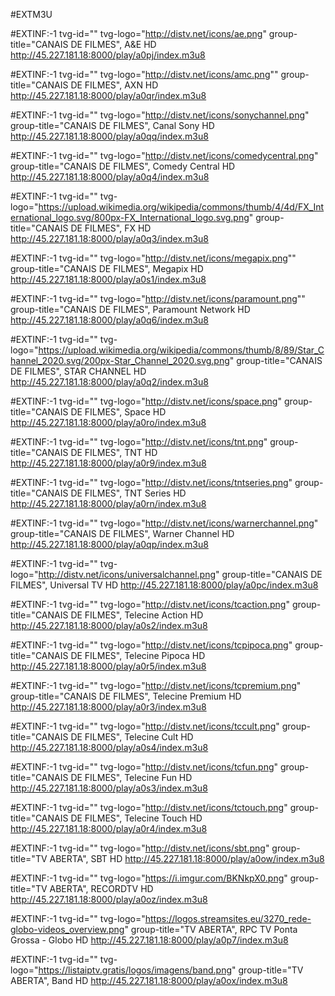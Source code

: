 #EXTM3U

#EXTINF:-1 tvg-id="" tvg-logo="http://distv.net/icons/ae.png" group-title="CANAIS DE FILMES", A&E HD
http://45.227.181.18:8000/play/a0pj/index.m3u8

#EXTINF:-1 tvg-id="" tvg-logo="http://distv.net/icons/amc.png"" group-title="CANAIS DE FILMES", AXN HD
http://45.227.181.18:8000/play/a0qr/index.m3u8

#EXTINF:-1 tvg-id="" tvg-logo="http://distv.net/icons/sonychannel.png" group-title="CANAIS DE FILMES", Canal Sony HD
http://45.227.181.18:8000/play/a0qq/index.m3u8

#EXTINF:-1 tvg-id="" tvg-logo="http://distv.net/icons/comedycentral.png" group-title="CANAIS DE FILMES", Comedy Central HD
http://45.227.181.18:8000/play/a0q4/index.m3u8

#EXTINF:-1 tvg-id="" tvg-logo="https://upload.wikimedia.org/wikipedia/commons/thumb/4/4d/FX_International_logo.svg/800px-FX_International_logo.svg.png" group-title="CANAIS DE FILMES", FX HD
http://45.227.181.18:8000/play/a0q3/index.m3u8

#EXTINF:-1 tvg-id="" tvg-logo="http://distv.net/icons/megapix.png"" group-title="CANAIS DE FILMES", Megapix HD
http://45.227.181.18:8000/play/a0s1/index.m3u8

#EXTINF:-1 tvg-id="" tvg-logo="http://distv.net/icons/paramount.png"" group-title="CANAIS DE FILMES", Paramount Network HD
http://45.227.181.18:8000/play/a0q6/index.m3u8

#EXTINF:-1 tvg-id="" tvg-logo="https://upload.wikimedia.org/wikipedia/commons/thumb/8/89/Star_Channel_2020.svg/200px-Star_Channel_2020.svg.png" group-title="CANAIS DE FILMES", STAR CHANNEL HD
http://45.227.181.18:8000/play/a0q2/index.m3u8

#EXTINF:-1 tvg-id="" tvg-logo="http://distv.net/icons/space.png" group-title="CANAIS DE FILMES", Space HD
http://45.227.181.18:8000/play/a0ro/index.m3u8

#EXTINF:-1 tvg-id="" tvg-logo="http://distv.net/icons/tnt.png" group-title="CANAIS DE FILMES", TNT HD
http://45.227.181.18:8000/play/a0r9/index.m3u8

#EXTINF:-1 tvg-id="" tvg-logo="http://distv.net/icons/tntseries.png" group-title="CANAIS DE FILMES", TNT Series HD
http://45.227.181.18:8000/play/a0rn/index.m3u8

#EXTINF:-1 tvg-id="" tvg-logo="http://distv.net/icons/warnerchannel.png" group-title="CANAIS DE FILMES", Warner Channel HD
http://45.227.181.18:8000/play/a0qp/index.m3u8

#EXTINF:-1 tvg-id="" tvg-logo="http://distv.net/icons/universalchannel.png" group-title="CANAIS DE FILMES", Universal TV HD
http://45.227.181.18:8000/play/a0pc/index.m3u8

#EXTINF:-1 tvg-id="" tvg-logo="http://distv.net/icons/tcaction.png" group-title="CANAIS DE FILMES", Telecine Action HD
http://45.227.181.18:8000/play/a0s2/index.m3u8

#EXTINF:-1 tvg-id="" tvg-logo="http://distv.net/icons/tcpipoca.png" group-title="CANAIS DE FILMES", Telecine Pipoca HD
http://45.227.181.18:8000/play/a0r5/index.m3u8

#EXTINF:-1 tvg-id="" tvg-logo="http://distv.net/icons/tcpremium.png" group-title="CANAIS DE FILMES", Telecine Premium HD
http://45.227.181.18:8000/play/a0r3/index.m3u8

#EXTINF:-1 tvg-id="" tvg-logo="http://distv.net/icons/tccult.png" group-title="CANAIS DE FILMES", Telecine Cult HD
http://45.227.181.18:8000/play/a0s4/index.m3u8

#EXTINF:-1 tvg-id="" tvg-logo="http://distv.net/icons/tcfun.png" group-title="CANAIS DE FILMES", Telecine Fun HD
http://45.227.181.18:8000/play/a0s3/index.m3u8

#EXTINF:-1 tvg-id="" tvg-logo="http://distv.net/icons/tctouch.png" group-title="CANAIS DE FILMES", Telecine Touch HD
http://45.227.181.18:8000/play/a0r4/index.m3u8

#EXTINF:-1 tvg-id="" tvg-logo="http://distv.net/icons/sbt.png" group-title="TV ABERTA", SBT HD
http://45.227.181.18:8000/play/a0ow/index.m3u8

#EXTINF:-1 tvg-id="" tvg-logo="https://i.imgur.com/BKNkpX0.png" group-title="TV ABERTA", RECORDTV HD
http://45.227.181.18:8000/play/a0oz/index.m3u8

#EXTINF:-1 tvg-id="" tvg-logo="https://logos.streamsites.eu/3270_rede-globo-videos_overview.png" group-title="TV ABERTA", RPC TV Ponta Grossa - Globo HD
http://45.227.181.18:8000/play/a0p7/index.m3u8

#EXTINF:-1 tvg-id="" tvg-logo="https://listaiptv.gratis/logos/imagens/band.png" group-title="TV ABERTA", Band HD
http://45.227.181.18:8000/play/a0ox/index.m3u8
